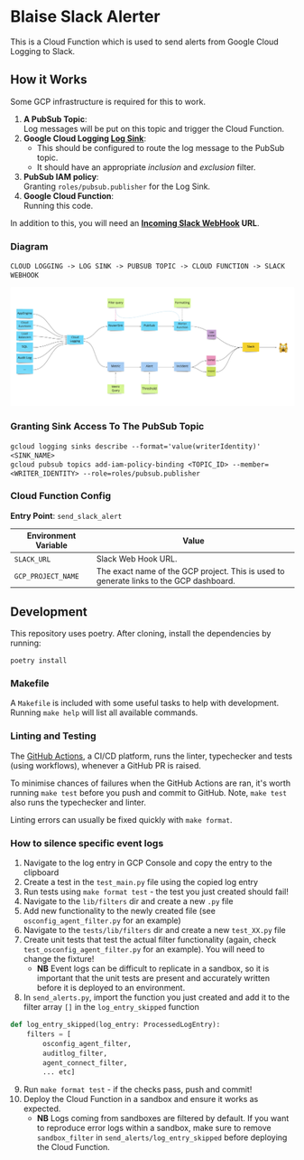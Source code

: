 # Blaise Slack Alerter

This is a Cloud Function which is used to send alerts from Google Cloud Logging to Slack.

## How it Works

Some GCP infrastructure is required for this to work.

1. **A PubSub Topic**:<br>
    Log messages will be put on this topic and trigger the Cloud Function.
2. **Google Cloud Logging [Log Sink](https://cloud.google.com/logging/docs/routing/overview)**:<br>
    - This should be configured to route the log message to the PubSub topic.
    - It should have an appropriate _inclusion_ and _exclusion_ filter.
3. **PubSub IAM policy**:<br>
     Granting `roles/pubsub.publisher` for the Log Sink.
4. **Google Cloud Function**:<br>
    Running this code.

In addition to this, you will need an **[Incoming Slack WebHook](https://api.slack.com/messaging/webhooks) URL**.

### Diagram

```
CLOUD LOGGING -> LOG SINK -> PUBSUB TOPIC -> CLOUD FUNCTION -> SLACK WEBHOOK
```

![Architecture Diagram](./architecture.jpg)

### Granting Sink Access To The PubSub Topic

```shell
gcloud logging sinks describe --format='value(writerIdentity)' <SINK_NAME>
gcloud pubsub topics add-iam-policy-binding <TOPIC_ID> --member=<WRITER_IDENTITY> --role=roles/pubsub.publisher
```

### Cloud Function Config

**Entry Point**: `send_slack_alert`

| Environment Variable | Value                                                                                              |
|----------------------|----------------------------------------------------------------------------------------------------|
| `SLACK_URL`          | Slack Web Hook URL.                                                                                |
| `GCP_PROJECT_NAME`   | The exact name of the GCP project. This is used to generate links to the GCP dashboard.            |

## Development

This repository uses poetry. After cloning, install the dependencies by running:

```shell
poetry install
```


### Makefile

A `Makefile` is included with some useful tasks to help with development.
Running `make help` will list all available commands.

### Linting and Testing

The [GitHub Actions](https://docs.github.com/en/actions), a CI/CD platform, runs the linter, typechecker and tests (using workflows), whenever a GitHub PR is raised.

To minimise chances of failures when the GitHub Actions are ran, it's worth running `make test` before you push and commit to GitHub.
Note, `make test` also runs the typechecker and linter.

Linting errors can usually be fixed quickly with `make format`.


### How to silence specific event logs

1. Navigate to the log entry in GCP Console and copy the entry to the clipboard
2. Create a test in the `test_main.py` file using the copied log entry
3. Run tests using `make format test` - the test you just created should fail!
4. Navigate to the `lib/filters` dir and create a new `.py` file 
5. Add new functionality to the newly created file (see `osconfig_agent_filter.py` for an example)
6. Navigate to the `tests/lib/filters` dir and create a new `test_XX.py` file
7. Create unit tests that test the actual filter functionality (again, check `test_osconfig_agent_filter.py` for an example). You will need to change the fixture!
    - **NB** Event logs can be difficult to replicate in a sandbox, so it is important that the unit tests are present and accurately written before it is deployed to an environment.
8. In `send_alerts.py`, import the function you just created and add it to the filter array `[]` in the `log_entry_skipped` function
```python
def log_entry_skipped(log_entry: ProcessedLogEntry):
    filters = [
        osconfig_agent_filter, 
        auditlog_filter, 
        agent_connect_filter,
        ... etc]
```
9. Run `make format test` - if the checks pass, push and commit!
10. Deploy the Cloud Function in a sandbox and ensure it works as expected.
    - **NB** Logs coming from sandboxes are filtered by default. If you want to reproduce error logs within a sandbox, make sure to remove `sandbox_filter` in `send_alerts/log_entry_skipped` before deploying the Cloud Function.